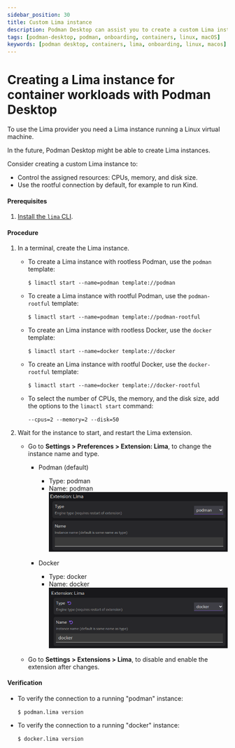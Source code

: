 ```yaml
---
sidebar_position: 30
title: Custom Lima instance
description: Podman Desktop can assist you to create a custom Lima instance on Linux and macOS.
tags: [podman-desktop, podman, onboarding, containers, linux, macOS]
keywords: [podman desktop, containers, lima, onboarding, linux, macos]
---
```


# Creating a Lima instance for container workloads with Podman Desktop

To use the Lima provider you need a Lima instance running a Linux virtual machine.

In the future, Podman Desktop might be able to create Lima instances.

Consider creating a custom Lima instance to:

- Control the assigned resources: CPUs, memory, and disk size.
- Use the rootful connection by default, for example to run Kind.

#### Prerequisites

1. [Install the `lima` CLI](/docs/lima/installing).

#### Procedure

1. In a terminal, create the Lima instance.

   - To create a Lima instance with rootless Podman, use the `podman` template:

     ```shell-session
     $ limactl start --name=podman template://podman
     ```

   - To create a Lima instance with rootful Podman, use the `podman-rootful` template:

     ```shell-session
     $ limactl start --name=podman template://podman-rootful
     ```

   - To create an Lima instance with rootless Docker, use the `docker` template:

     ```shell-session
     $ limactl start --name=docker template://docker
     ```

   - To create an Lima instance with rootful Docker, use the `docker-rootful` template:

     ```shell-session
     $ limactl start --name=docker template://docker-rootful
     ```

   - To select the number of CPUs, the memory, and the disk size, add the options to the `limactl start` command:

     ```shell-session
     --cpus=2 --memory=2 --disk=50
     ```

2. Wait for the instance to start, and restart the Lima extension.

   - Go to **<icon icon="fa-solid fa-cog" size="lg" /> Settings > Preferences > Extension: Lima**, to change the instance name and type.

     - Podman (default)

       - Type: podman
       - Name: podman
         ![Lima preferences Podman](img/lima-preferences-podman.png)

     - Docker

       - Type: docker
       - Name: docker
         ![Lima preferences Docker](img/lima-preferences-docker.png)

   - Go to **<icon icon="fa-solid fa-cog" size="lg" /> Settings > Extensions > Lima**, to disable and enable the extension after changes.

#### Verification

- To verify the connection to a running "podman" instance:

  ```shell-session
  $ podman.lima version
  ```

- To verify the connection to a running "docker" instance:

  ```shell-session
  $ docker.lima version
  ```
